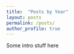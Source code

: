 ```yaml
---
title:  "Posts by Year"
layout: posts
permalink: /posts/
author_profile: true
---
```


Some intro stuff here
